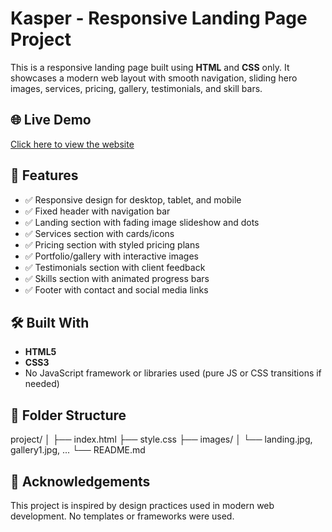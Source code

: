 # Kasper - Responsive Landing Page Project

This is a responsive landing page built using **HTML** and **CSS** only. It showcases a modern web layout with smooth navigation, sliding hero images, services, pricing, gallery, testimonials, and skill bars.

## 🌐 Live Demo

[Click here to view the website](https://ouafcode.github.io/HTML-CSS-Template2/)

## 🚀 Features

- ✅ Responsive design for desktop, tablet, and mobile
- ✅ Fixed header with navigation bar
- ✅ Landing section with fading image slideshow and dots
- ✅ Services section with cards/icons
- ✅ Pricing section with styled pricing plans
- ✅ Portfolio/gallery with interactive images
- ✅ Testimonials section with client feedback
- ✅ Skills section with animated progress bars
- ✅ Footer with contact and social media links

## 🛠️ Built With

- **HTML5**
- **CSS3**
- No JavaScript framework or libraries used (pure JS or CSS transitions if needed)

## 📂 Folder Structure

project/
│
├── index.html
├── style.css
├── images/
│ └── landing.jpg, gallery1.jpg, ...
└── README.md

## 🙌 Acknowledgements

This project is inspired by design practices used in modern web development. No templates or frameworks were used.

